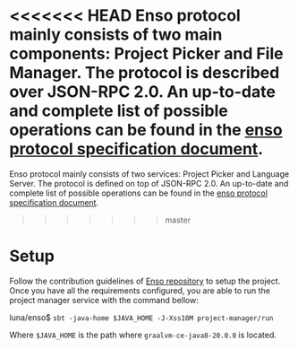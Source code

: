 <<<<<<< HEAD
Enso protocol mainly consists of two main components: Project Picker and File Manager. The protocol
is described over JSON-RPC 2.0. An up-to-date and complete list of possible operations can be found
in the [enso protocol specification document](https://github.com/luna/enso/blob/master/doc/language-server/specification/enso-protocol.md).
=======
Enso protocol mainly consists of two services: Project Picker and Language Server. The protocol
is defined on top of JSON-RPC 2.0. An up-to-date and complete list of possible operations can be
found in the [enso protocol specification document](https://github.com/luna/enso/blob/master/doc/language-server/specification/enso-protocol.md).
>>>>>>> master

# Setup
Follow the contribution guidelines of [Enso repository](https://github.com/luna/enso/blob/master/CONTRIBUTING.md#hacking-on-enso)
to setup the project. Once you have all the requirements configured, you are able to run the project
manager service with the command bellow:
 
luna/enso$ `sbt -java-home $JAVA_HOME -J-Xss10M project-manager/run`
 
Where `$JAVA_HOME` is the path where `graalvm-ce-java8-20.0.0` is located.
